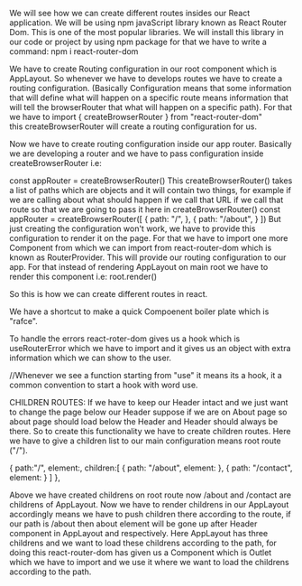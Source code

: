We will see how we can create different routes insides our React application. We will be using npm javaScript library known as React Router Dom. This is one of the most popular libraries. We will install this library in our code or project by using npm package for that we have to write a command: 
npm i react-router-dom

We have to create Routing configuration in our root component which is AppLayout. So whenever we have to develops routes we have to create a routing configuration. (Basically Configuration means that some information that will define what will happen on a specific route means information that will tell the browserRouter that what will happen on a specific path). For that we have to import { createBrowserRouter } from "react-router-dom"  
this createBrowserRouter will create a routing configuration for us.

Now we have to create routing configuration inside our app router. Basically we are developing a router and we have to pass configuration inside createBrowserRouter i.e:

const appRouter = createBrowserRouter()
This createBrowserRouter() takes a list of paths which are objects and it will contain two things, for example if we are calling about what should happen if we call that URL if we call that route so that we are going to pass it here in createBrowserRouter()
const appRouter = createBrowserRouter([
  {
    path: "/",
  },
  {
    path: "/about",
  }
])
But just creating the configuration won't work, we have to provide this configuration to render it on the page. For that we have to import one more Component from which we can import from react-router-dom which is known as RouterProvider. This will provide our routing configuration to our app. For that instead of rendering AppLayout on main root we have to render this component i.e:
root.render(<RouterProvider router = {appRouter} />)

So this is how we can create different routes in react.

We have a shortcut to make a quick Compoenent boiler plate which is "rafce".

To handle the errors react-roter-dom gives us a hook which is useRouterError which we have to import and it gives us an object with extra information which we can show to the user.

//Whenever we see a function starting from "use" it means its a hook, it a common convention to start a hook with word use.

CHILDREN ROUTES:
If we have to keep our Header intact and we just want to change the page below our Header suppose if we are on About page so about page should load below the Header and Header should always be there. So to create this functionality we have to create children routes. Here we have to give a children list to our main configuration means root route ("/").

{
    path:"/",
    element:<AppLayout/>,
    children:[
{
  path: "/about",
  element: <About/>
  },
  {
    path: "/contact",
    element: <Contact/>
  }
    ]
  },

Above we have created childrens on root route now /about and /contact are childrens of AppLayout. Now we have to render childrens in our AppLayout accordingly means we have to push children there according to the route, if our path is /about then about element will be gone up after Header component in AppLayout and respectively. Here AppLayout has three childrens and we want to load these childrens according to the path, for doing this react-router-dom has given us a Component which is Outlet which we have to import and we use it where we want to load the childrens according to the path.
  

